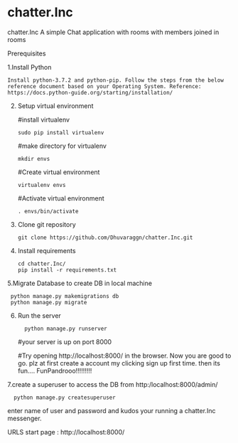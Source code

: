 # chatter.Inc
chatter.Inc A simple Chat application with rooms with members joined in rooms



Prerequisites

1.Install Python

    Install python-3.7.2 and python-pip. Follow the steps from the below reference document based on your Operating System. Reference: https://docs.python-guide.org/starting/installation/

2. Setup virtual environment

   #install virtualenv

       sudo pip install virtualenv

   #make directory for virtualenv

       mkdir envs

   #Create virtual environment

       virtualenv envs

   #Activate virtual environment

       . envs/bin/activate

3. Clone git repository

       git clone https://github.com/Dhuvaraggn/chatter.Inc.git

4. Install requirements

       cd chatter.Inc/
       pip install -r requirements.txt

5.Migrate Database to create DB in local machine
      
     python manage.py makemigrations db  
     python manage.py migrate
     
6. Run the server
     
         python manage.py runserver
     
   #your server is up on port 8000

   #Try opening http://localhost:8000/ in the browser. Now you are good to go. plz at first create a account my clicking sign up first time. then its fun....
   FunPandrooo!!!!!!!!!
  
7.create a superuser to access the DB from http:/localhost:8000/admin/
  
      python manage.py createsuperuser
   enter name of user and password and kudos your running a chatter.Inc messenger.
   

URLS start page : http://localhost:8000/
